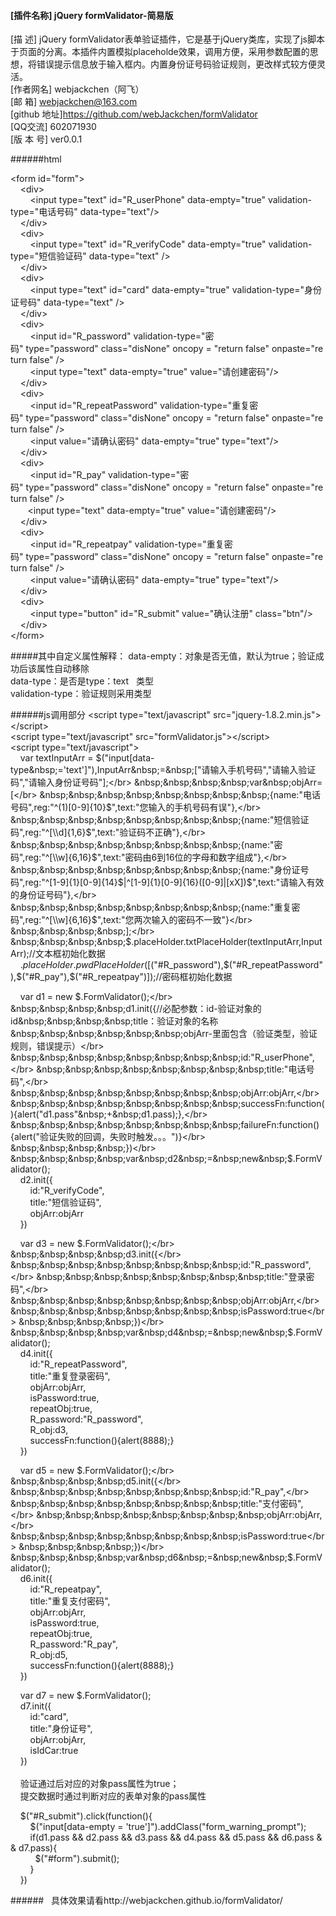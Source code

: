 
#### [插件名称] jQuery formValidator-简易版
[描    述] jQuery formValidator表单验证插件，它是基于jQuery类库，实现了js脚本于页面的分离。本插件内置模拟placeholde效果，调用方便，采用参数配置的思想，将错误提示信息放于输入框内。内置身份证号码验证规则，更改样式较方便灵活。</br>
[作者网名] webjackchen（阿飞）</br>
[邮    箱] webjackchen@163.com</br>
[github 地址]https://github.com/webJackchen/formValidator</br>
[QQ交流] 602071930</br>
[版 本 号] ver0.0.1</br>

######html

&lt;form&nbsp;id="form"&gt;</br>
&nbsp;&nbsp;&nbsp;&nbsp;&lt;div&gt;</br>
&nbsp;&nbsp;&nbsp;&nbsp;&nbsp;&nbsp;&nbsp;&nbsp;&lt;input&nbsp;type="text"&nbsp;id="R_userPhone"&nbsp;data-empty="true"&nbsp;validation-type="电话号码"&nbsp;data-type="text"/&gt;</br>
&nbsp;&nbsp;&nbsp;&nbsp;&lt;/div&gt;</br>
&nbsp;&nbsp;&nbsp;&nbsp;&lt;div&gt;</br>
&nbsp;&nbsp;&nbsp;&nbsp;&nbsp;&nbsp;&nbsp;&nbsp;&lt;input&nbsp;type="text"&nbsp;id="R_verifyCode"&nbsp;data-empty="true"&nbsp;validation-type="短信验证码"&nbsp;data-type="text"&nbsp;/&gt;</br>
&nbsp;&nbsp;&nbsp;&nbsp;&lt;/div&gt;</br>
&nbsp;&nbsp;&nbsp;&nbsp;&lt;div&gt;</br>
&nbsp;&nbsp;&nbsp;&nbsp;&nbsp;&nbsp;&nbsp;&nbsp;&lt;input&nbsp;type="text"&nbsp;id="card"&nbsp;data-empty="true"&nbsp;validation-type="身份证号码"&nbsp;data-type="text"&nbsp;/&gt;</br>
&nbsp;&nbsp;&nbsp;&nbsp;&lt;/div&gt;</br>
&nbsp;&nbsp;&nbsp;&nbsp;&lt;div&gt;</br>
&nbsp;&nbsp;&nbsp;&nbsp;&nbsp;&nbsp;&nbsp;&nbsp;&lt;input&nbsp;id="R_password"&nbsp;validation-type="密码"&nbsp;type="password"&nbsp;class="disNone"&nbsp;oncopy&nbsp;=&nbsp;"return&nbsp;false"&nbsp;onpaste="return&nbsp;false"&nbsp;/&gt;</br>
&nbsp;&nbsp;&nbsp;&nbsp;&nbsp;&nbsp;&nbsp;&nbsp;&lt;input&nbsp;type="text"&nbsp;data-empty="true"&nbsp;value="请创建密码"/&gt;</br>
&nbsp;&nbsp;&nbsp;&nbsp;&lt;/div&gt;</br>
&nbsp;&nbsp;&nbsp;&nbsp;&lt;div&gt;</br>
&nbsp;&nbsp;&nbsp;&nbsp;&nbsp;&nbsp;&nbsp;&nbsp;&lt;input&nbsp;id="R_repeatPassword"&nbsp;validation-type="重复密码"&nbsp;type="password"&nbsp;class="disNone"&nbsp;oncopy&nbsp;=&nbsp;"return&nbsp;false"&nbsp;onpaste="return&nbsp;false"&nbsp;/&gt;</br>
&nbsp;&nbsp;&nbsp;&nbsp;&nbsp;&nbsp;&nbsp;&nbsp;&lt;input&nbsp;value="请确认密码"&nbsp;data-empty="true"&nbsp;type="text"/&gt;</br>
&nbsp;&nbsp;&nbsp;&nbsp;&lt;/div&gt;</br>
&nbsp;&nbsp;&nbsp;&nbsp;&lt;div&gt;</br>
&nbsp;&nbsp;&nbsp;&nbsp;&nbsp;&nbsp;&nbsp;&nbsp;&lt;input&nbsp;id="R_pay"&nbsp;validation-type="密码"&nbsp;type="password"&nbsp;class="disNone"&nbsp;oncopy&nbsp;=&nbsp;"return&nbsp;false"&nbsp;onpaste="return&nbsp;false"&nbsp;/&gt;</br>
&nbsp;&nbsp;&nbsp;&nbsp;&nbsp;&nbsp;&nbsp;&lt;input&nbsp;type="text"&nbsp;data-empty="true"&nbsp;value="请创建密码"/&gt;</br>
&nbsp;&nbsp;&nbsp;&nbsp;&lt;/div&gt;</br>
&nbsp;&nbsp;&nbsp;&nbsp;&lt;div&gt;</br>
&nbsp;&nbsp;&nbsp;&nbsp;&nbsp;&nbsp;&nbsp;&nbsp;&lt;input&nbsp;id="R_repeatpay"&nbsp;validation-type="重复密码"&nbsp;type="password"&nbsp;class="disNone"&nbsp;oncopy&nbsp;=&nbsp;"return&nbsp;false"&nbsp;onpaste="return&nbsp;false"&nbsp;/&gt;</br>
&nbsp;&nbsp;&nbsp;&nbsp;&nbsp;&nbsp;&nbsp;&nbsp;&lt;input&nbsp;value="请确认密码"&nbsp;data-empty="true"&nbsp;type="text"/&gt;</br>
&nbsp;&nbsp;&nbsp;&nbsp;&lt;/div&gt;</br>
&nbsp;&nbsp;&nbsp;&nbsp;&lt;div&gt;</br>
&nbsp;&nbsp;&nbsp;&nbsp;&nbsp;&nbsp;&nbsp;&nbsp;&lt;input&nbsp;type="button"&nbsp;id="R_submit"&nbsp;value="确认注册"&nbsp;class="btn"/&gt;</br>
&nbsp;&nbsp;&nbsp;&nbsp;&lt;/div&gt;</br>
&lt;/form&gt;</br>

#####其中自定义属性解释：
data-empty：对象是否无值，默认为true；验证成功后该属性自动移除</br>
data-type：是否是type：text&nbsp;&nbsp;&nbsp;类型</br>
validation-type：验证规则采用类型</br>


######js调用部分
&lt;script&nbsp;type="text/javascript"&nbsp;src="jquery-1.8.2.min.js"&gt;&lt;/script&gt;</br>
&lt;script&nbsp;type="text/javascript"&nbsp;src="formValidator.js"&gt;&lt;/script&gt;</br>
&lt;script&nbsp;type="text/javascript"&gt;</br>
&nbsp;&nbsp;&nbsp;&nbsp;var&nbsp;textInputArr&nbsp;=&nbsp;$("input[data-type&nbsp;='text']"),InputArr&nbsp;=&nbsp;["请输入手机号码","请输入验证码","请输入身份证号码"];</br>
&nbsp;&nbsp;&nbsp;&nbsp;var&nbsp;objArr=[</br>
&nbsp;&nbsp;&nbsp;&nbsp;&nbsp;&nbsp;&nbsp;&nbsp;{name:"电话号码",reg:"^(1)[0-9]{10}$",text:"您输入的手机号码有误"},</br>
&nbsp;&nbsp;&nbsp;&nbsp;&nbsp;&nbsp;&nbsp;&nbsp;{name:"短信验证码",reg:"^[\\d]{1,6}$",text:"验证码不正确"},</br>
&nbsp;&nbsp;&nbsp;&nbsp;&nbsp;&nbsp;&nbsp;&nbsp;{name:"密码",reg:"^[\\w]{6,16}$",text:"密码由6到16位的字母和数字组成"},</br>
&nbsp;&nbsp;&nbsp;&nbsp;&nbsp;&nbsp;&nbsp;&nbsp;{name:"身份证号码",reg:"^[1-9]{1}[0-9]{14}$|^[1-9]{1}[0-9]{16}([0-9]|[xX])$",text:"请输入有效的身份证号码"},</br>
&nbsp;&nbsp;&nbsp;&nbsp;&nbsp;&nbsp;&nbsp;&nbsp;{name:"重复密码",reg:"^[\\w]{6,16}$",text:"您两次输入的密码不一致"}</br>
&nbsp;&nbsp;&nbsp;&nbsp;];</br>
&nbsp;&nbsp;&nbsp;&nbsp;$.placeHolder.txtPlaceHolder(textInputArr,InputArr);//文本框初始化数据</br>
&nbsp;&nbsp;&nbsp;&nbsp;$.placeHolder.pwdPlaceHolder([$("#R_password"),$("#R_repeatPassword"),$("#R_pay"),$("#R_repeatpay")]);//密码框初始化数据</br>


&nbsp;&nbsp;&nbsp;&nbsp;var&nbsp;d1&nbsp;=&nbsp;new&nbsp;$.FormValidator();</br>
&nbsp;&nbsp;&nbsp;&nbsp;d1.init({//必配参数：id-验证对象的id&nbsp;&nbsp;&nbsp;&nbsp;title：验证对象的名称&nbsp;&nbsp;&nbsp;&nbsp;&nbsp;&nbsp;objArr-里面包含（验证类型，验证规则，错误提示）</br>
&nbsp;&nbsp;&nbsp;&nbsp;&nbsp;&nbsp;&nbsp;&nbsp;id:"R_userPhone",</br>
&nbsp;&nbsp;&nbsp;&nbsp;&nbsp;&nbsp;&nbsp;&nbsp;title:"电话号码",</br>
&nbsp;&nbsp;&nbsp;&nbsp;&nbsp;&nbsp;&nbsp;&nbsp;objArr:objArr,</br>
&nbsp;&nbsp;&nbsp;&nbsp;&nbsp;&nbsp;&nbsp;&nbsp;successFn:function(){alert("d1.pass"&nbsp;+&nbsp;d1.pass);},</br>
&nbsp;&nbsp;&nbsp;&nbsp;&nbsp;&nbsp;&nbsp;&nbsp;failureFn:function(){alert("验证失败的回调，失败时触发。。。")}</br>
&nbsp;&nbsp;&nbsp;&nbsp;})</br>
&nbsp;&nbsp;&nbsp;&nbsp;var&nbsp;d2&nbsp;=&nbsp;new&nbsp;$.FormValidator();</br>
&nbsp;&nbsp;&nbsp;&nbsp;d2.init({</br>
&nbsp;&nbsp;&nbsp;&nbsp;&nbsp;&nbsp;&nbsp;&nbsp;id:"R_verifyCode",</br>
&nbsp;&nbsp;&nbsp;&nbsp;&nbsp;&nbsp;&nbsp;&nbsp;title:"短信验证码",</br>
&nbsp;&nbsp;&nbsp;&nbsp;&nbsp;&nbsp;&nbsp;&nbsp;objArr:objArr</br>
&nbsp;&nbsp;&nbsp;&nbsp;})</br>

&nbsp;&nbsp;&nbsp;&nbsp;var&nbsp;d3&nbsp;=&nbsp;new&nbsp;$.FormValidator();</br>
&nbsp;&nbsp;&nbsp;&nbsp;d3.init({</br>
&nbsp;&nbsp;&nbsp;&nbsp;&nbsp;&nbsp;&nbsp;&nbsp;id:"R_password",</br>
&nbsp;&nbsp;&nbsp;&nbsp;&nbsp;&nbsp;&nbsp;&nbsp;title:"登录密码",</br>
&nbsp;&nbsp;&nbsp;&nbsp;&nbsp;&nbsp;&nbsp;&nbsp;objArr:objArr,</br>
&nbsp;&nbsp;&nbsp;&nbsp;&nbsp;&nbsp;&nbsp;&nbsp;isPassword:true</br>
&nbsp;&nbsp;&nbsp;&nbsp;})</br>
&nbsp;&nbsp;&nbsp;&nbsp;var&nbsp;d4&nbsp;=&nbsp;new&nbsp;$.FormValidator();</br>
&nbsp;&nbsp;&nbsp;&nbsp;d4.init({</br>
&nbsp;&nbsp;&nbsp;&nbsp;&nbsp;&nbsp;&nbsp;&nbsp;id:"R_repeatPassword",</br>
&nbsp;&nbsp;&nbsp;&nbsp;&nbsp;&nbsp;&nbsp;&nbsp;title:"重复登录密码",</br>
&nbsp;&nbsp;&nbsp;&nbsp;&nbsp;&nbsp;&nbsp;&nbsp;objArr:objArr,</br>
&nbsp;&nbsp;&nbsp;&nbsp;&nbsp;&nbsp;&nbsp;&nbsp;isPassword:true,</br>
&nbsp;&nbsp;&nbsp;&nbsp;&nbsp;&nbsp;&nbsp;&nbsp;repeatObj:true,</br>
&nbsp;&nbsp;&nbsp;&nbsp;&nbsp;&nbsp;&nbsp;&nbsp;R_password:"R_password",</br>
&nbsp;&nbsp;&nbsp;&nbsp;&nbsp;&nbsp;&nbsp;&nbsp;R_obj:d3,</br>
&nbsp;&nbsp;&nbsp;&nbsp;&nbsp;&nbsp;&nbsp;&nbsp;successFn:function(){alert(8888);}</br>
&nbsp;&nbsp;&nbsp;&nbsp;})</br>



&nbsp;&nbsp;&nbsp;&nbsp;var&nbsp;d5&nbsp;=&nbsp;new&nbsp;$.FormValidator();</br>
&nbsp;&nbsp;&nbsp;&nbsp;d5.init({</br>
&nbsp;&nbsp;&nbsp;&nbsp;&nbsp;&nbsp;&nbsp;&nbsp;id:"R_pay",</br>
&nbsp;&nbsp;&nbsp;&nbsp;&nbsp;&nbsp;&nbsp;&nbsp;title:"支付密码",</br>
&nbsp;&nbsp;&nbsp;&nbsp;&nbsp;&nbsp;&nbsp;&nbsp;objArr:objArr,</br>
&nbsp;&nbsp;&nbsp;&nbsp;&nbsp;&nbsp;&nbsp;&nbsp;isPassword:true</br>
&nbsp;&nbsp;&nbsp;&nbsp;})</br>
&nbsp;&nbsp;&nbsp;&nbsp;var&nbsp;d6&nbsp;=&nbsp;new&nbsp;$.FormValidator();</br>
&nbsp;&nbsp;&nbsp;&nbsp;d6.init({</br>
&nbsp;&nbsp;&nbsp;&nbsp;&nbsp;&nbsp;&nbsp;&nbsp;id:"R_repeatpay",</br>
&nbsp;&nbsp;&nbsp;&nbsp;&nbsp;&nbsp;&nbsp;&nbsp;title:"重复支付密码",</br>
&nbsp;&nbsp;&nbsp;&nbsp;&nbsp;&nbsp;&nbsp;&nbsp;objArr:objArr,</br>
&nbsp;&nbsp;&nbsp;&nbsp;&nbsp;&nbsp;&nbsp;&nbsp;isPassword:true,</br>
&nbsp;&nbsp;&nbsp;&nbsp;&nbsp;&nbsp;&nbsp;&nbsp;repeatObj:true,</br>
&nbsp;&nbsp;&nbsp;&nbsp;&nbsp;&nbsp;&nbsp;&nbsp;R_password:"R_pay",</br>
&nbsp;&nbsp;&nbsp;&nbsp;&nbsp;&nbsp;&nbsp;&nbsp;R_obj:d5,</br>
&nbsp;&nbsp;&nbsp;&nbsp;&nbsp;&nbsp;&nbsp;&nbsp;successFn:function(){alert(8888);}</br>
&nbsp;&nbsp;&nbsp;&nbsp;})</br>


&nbsp;&nbsp;&nbsp;&nbsp;var&nbsp;d7&nbsp;=&nbsp;new&nbsp;$.FormValidator();</br>
&nbsp;&nbsp;&nbsp;&nbsp;d7.init({</br>
&nbsp;&nbsp;&nbsp;&nbsp;&nbsp;&nbsp;&nbsp;&nbsp;id:"card",</br>
&nbsp;&nbsp;&nbsp;&nbsp;&nbsp;&nbsp;&nbsp;&nbsp;title:"身份证号",</br>
&nbsp;&nbsp;&nbsp;&nbsp;&nbsp;&nbsp;&nbsp;&nbsp;objArr:objArr,</br>
&nbsp;&nbsp;&nbsp;&nbsp;&nbsp;&nbsp;&nbsp;&nbsp;isIdCar:true</br>
&nbsp;&nbsp;&nbsp;&nbsp;})</br>
&nbsp;&nbsp;&nbsp;&nbsp;</br>
&nbsp;&nbsp;&nbsp;&nbsp;验证通过后对应的对象pass属性为true；</br>
&nbsp;&nbsp;&nbsp;&nbsp;提交数据时通过判断对应的表单对象的pass属性</br>

&nbsp;&nbsp;&nbsp;&nbsp;$("#R_submit").click(function(){</br>
&nbsp;&nbsp;&nbsp;&nbsp;&nbsp;&nbsp;&nbsp;&nbsp;$("input[data-empty&nbsp;=&nbsp;'true']").addClass("form_warning_prompt");</br>
&nbsp;&nbsp;&nbsp;&nbsp;&nbsp;&nbsp;&nbsp;&nbsp;if(d1.pass&nbsp;&&&nbsp;d2.pass&nbsp;&&&nbsp;d3.pass&nbsp;&&&nbsp;d4.pass&nbsp;&&&nbsp;d5.pass&nbsp;&&&nbsp;d6.pass&nbsp;&&&nbsp;d7.pass){</br>
&nbsp;&nbsp;&nbsp;&nbsp;&nbsp;&nbsp;&nbsp;&nbsp;&nbsp;&nbsp;$("#form").submit();</br>
&nbsp;&nbsp;&nbsp;&nbsp;&nbsp;&nbsp;&nbsp;&nbsp;}</br>
&nbsp;&nbsp;&nbsp;&nbsp;})</br>

######&nbsp;&nbsp;    具体效果请看http://webjackchen.github.io/formValidator/
